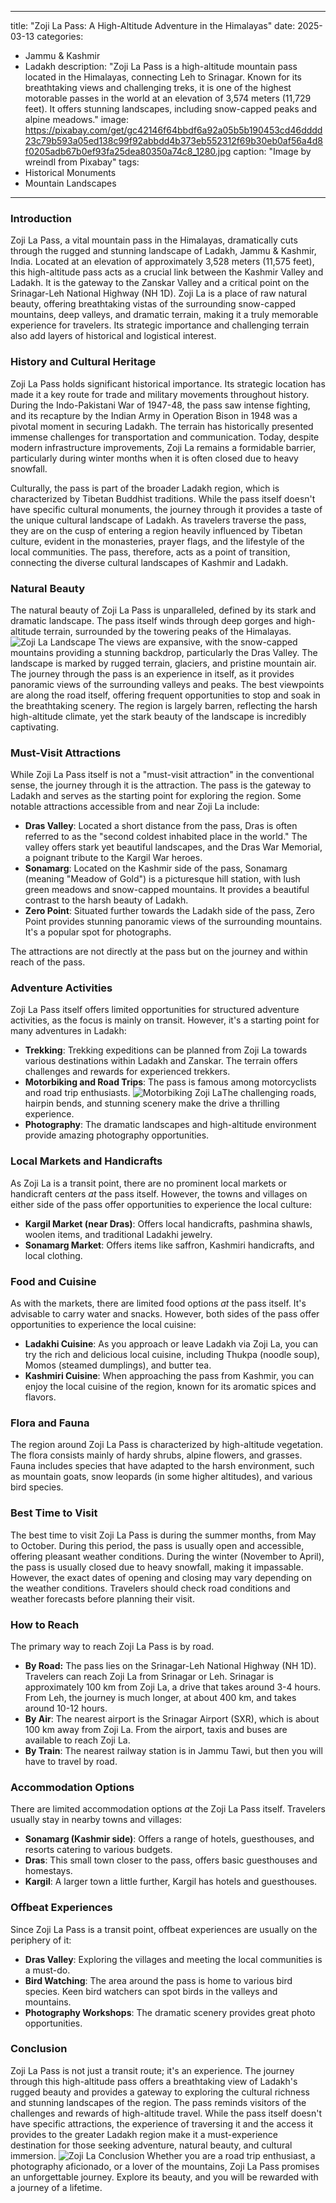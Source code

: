 
---
title: "Zoji La Pass: A High-Altitude Adventure in the Himalayas"
date: 2025-03-13
categories:
  - Jammu & Kashmir
  - Ladakh
description: "Zoji La Pass is a high-altitude mountain pass located in the Himalayas, connecting Leh to Srinagar. Known for its breathtaking views and challenging treks, it is one of the highest motorable passes in the world at an elevation of 3,574 meters (11,729 feet). It offers stunning landscapes, including snow-capped peaks and alpine meadows."
image: https://pixabay.com/get/gc42146f64bbdf6a92a05b5b190453cd46dddd23c79b593a05ed138c99f92abbdd4b373eb552312f69b30eb0af56a4d8f0205adb67b0ef93fa25dea80350a74c8_1280.jpg
caption: "Image by wreindl from Pixabay"
tags: 
  - Historical Monuments
  - Mountain Landscapes
---


### **Introduction**

Zoji La Pass, a vital mountain pass in the Himalayas, dramatically cuts through the rugged and stunning landscape of Ladakh, Jammu & Kashmir, India. Located at an elevation of approximately 3,528 meters (11,575 feet), this high-altitude pass acts as a crucial link between the Kashmir Valley and Ladakh. It is the gateway to the Zanskar Valley and a critical point on the Srinagar-Leh National Highway (NH 1D). Zoji La is a place of raw natural beauty, offering breathtaking vistas of the surrounding snow-capped mountains, deep valleys, and dramatic terrain, making it a truly memorable experience for travelers. Its strategic importance and challenging terrain also add layers of historical and logistical interest.

### **History and Cultural Heritage**

Zoji La Pass holds significant historical importance. Its strategic location has made it a key route for trade and military movements throughout history. During the Indo-Pakistani War of 1947-48, the pass saw intense fighting, and its recapture by the Indian Army in Operation Bison in 1948 was a pivotal moment in securing Ladakh. The terrain has historically presented immense challenges for transportation and communication. Today, despite modern infrastructure improvements, Zoji La remains a formidable barrier, particularly during winter months when it is often closed due to heavy snowfall.

Culturally, the pass is part of the broader Ladakh region, which is characterized by Tibetan Buddhist traditions. While the pass itself doesn't have specific cultural monuments, the journey through it provides a taste of the unique cultural landscape of Ladakh. As travelers traverse the pass, they are on the cusp of entering a region heavily influenced by Tibetan culture, evident in the monasteries, prayer flags, and the lifestyle of the local communities. The pass, therefore, acts as a point of transition, connecting the diverse cultural landscapes of Kashmir and Ladakh.

### **Natural Beauty**

The natural beauty of Zoji La Pass is unparalleled, defined by its stark and dramatic landscape. The pass itself winds through deep gorges and high-altitude terrain, surrounded by the towering peaks of the Himalayas. <img src="placeholder_zojila_landscape.jpg" alt="Zoji La Landscape"> The views are expansive, with the snow-capped mountains providing a stunning backdrop, particularly the Dras Valley. The landscape is marked by rugged terrain, glaciers, and pristine mountain air. The journey through the pass is an experience in itself, as it provides panoramic views of the surrounding valleys and peaks. The best viewpoints are along the road itself, offering frequent opportunities to stop and soak in the breathtaking scenery. The region is largely barren, reflecting the harsh high-altitude climate, yet the stark beauty of the landscape is incredibly captivating.

### **Must-Visit Attractions**

While Zoji La Pass itself is not a "must-visit attraction" in the conventional sense, the journey through it is the attraction. The pass is the gateway to Ladakh and serves as the starting point for exploring the region. Some notable attractions accessible from and near Zoji La include:

*   **Dras Valley**: Located a short distance from the pass, Dras is often referred to as the "second coldest inhabited place in the world." The valley offers stark yet beautiful landscapes, and the Dras War Memorial, a poignant tribute to the Kargil War heroes.
*   **Sonamarg**: Located on the Kashmir side of the pass, Sonamarg (meaning "Meadow of Gold") is a picturesque hill station, with lush green meadows and snow-capped mountains. It provides a beautiful contrast to the harsh beauty of Ladakh.
*   **Zero Point**: Situated further towards the Ladakh side of the pass, Zero Point provides stunning panoramic views of the surrounding mountains. It's a popular spot for photographs.

The attractions are not directly at the pass but on the journey and within reach of the pass.

### **Adventure Activities**

Zoji La Pass itself offers limited opportunities for structured adventure activities, as the focus is mainly on transit. However, it's a starting point for many adventures in Ladakh:

*   **Trekking**: Trekking expeditions can be planned from Zoji La towards various destinations within Ladakh and Zanskar. The terrain offers challenges and rewards for experienced trekkers.
*   **Motorbiking and Road Trips**: The pass is famous among motorcyclists and road trip enthusiasts. <img src="placeholder_motorbiking_zojila.jpg" alt="Motorbiking Zoji La">The challenging roads, hairpin bends, and stunning scenery make the drive a thrilling experience.
*   **Photography**: The dramatic landscapes and high-altitude environment provide amazing photography opportunities.

### **Local Markets and Handicrafts**

As Zoji La is a transit point, there are no prominent local markets or handicraft centers *at* the pass itself. However, the towns and villages on either side of the pass offer opportunities to experience the local culture:

*   **Kargil Market (near Dras)**: Offers local handicrafts, pashmina shawls, woolen items, and traditional Ladakhi jewelry.
*   **Sonamarg Market**: Offers items like saffron, Kashmiri handicrafts, and local clothing.

### **Food and Cuisine**

As with the markets, there are limited food options *at* the pass itself. It's advisable to carry water and snacks. However, both sides of the pass offer opportunities to experience the local cuisine:

*   **Ladakhi Cuisine**: As you approach or leave Ladakh via Zoji La, you can try the rich and delicious local cuisine, including Thukpa (noodle soup), Momos (steamed dumplings), and butter tea.
*   **Kashmiri Cuisine**: When approaching the pass from Kashmir, you can enjoy the local cuisine of the region, known for its aromatic spices and flavors.

### **Flora and Fauna**

The region around Zoji La Pass is characterized by high-altitude vegetation. The flora consists mainly of hardy shrubs, alpine flowers, and grasses. Fauna includes species that have adapted to the harsh environment, such as mountain goats, snow leopards (in some higher altitudes), and various bird species.

### **Best Time to Visit**

The best time to visit Zoji La Pass is during the summer months, from May to October. During this period, the pass is usually open and accessible, offering pleasant weather conditions. During the winter (November to April), the pass is usually closed due to heavy snowfall, making it impassable. However, the exact dates of opening and closing may vary depending on the weather conditions. Travelers should check road conditions and weather forecasts before planning their visit.

### **How to Reach**

The primary way to reach Zoji La Pass is by road.

*   **By Road:** The pass lies on the Srinagar-Leh National Highway (NH 1D). Travelers can reach Zoji La from Srinagar or Leh. Srinagar is approximately 100 km from Zoji La, a drive that takes around 3-4 hours. From Leh, the journey is much longer, at about 400 km, and takes around 10-12 hours.
*   **By Air**: The nearest airport is the Srinagar Airport (SXR), which is about 100 km away from Zoji La. From the airport, taxis and buses are available to reach Zoji La.
*   **By Train**: The nearest railway station is in Jammu Tawi, but then you will have to travel by road.

### **Accommodation Options**

There are limited accommodation options *at* the Zoji La Pass itself. Travelers usually stay in nearby towns and villages:

*   **Sonamarg (Kashmir side)**: Offers a range of hotels, guesthouses, and resorts catering to various budgets.
*   **Dras**: This small town closer to the pass, offers basic guesthouses and homestays.
*   **Kargil**: A larger town a little further, Kargil has hotels and guesthouses.

### **Offbeat Experiences**

Since Zoji La Pass is a transit point, offbeat experiences are usually on the periphery of it:

*   **Dras Valley**: Exploring the villages and meeting the local communities is a must-do.
*   **Bird Watching**: The area around the pass is home to various bird species. Keen bird watchers can spot birds in the valleys and mountains.
*   **Photography Workshops**: The dramatic scenery provides great photo opportunities.

### **Conclusion**

Zoji La Pass is not just a transit route; it's an experience. The journey through this high-altitude pass offers a breathtaking view of Ladakh's rugged beauty and provides a gateway to exploring the cultural richness and stunning landscapes of the region. The pass reminds visitors of the challenges and rewards of high-altitude travel. While the pass itself doesn't have specific attractions, the experience of traversing it and the access it provides to the greater Ladakh region make it a must-experience destination for those seeking adventure, natural beauty, and cultural immersion. <img src="placeholder_zojila_conclusion.jpg" alt="Zoji La Conclusion"> Whether you are a road trip enthusiast, a photography aficionado, or a lover of the mountains, Zoji La Pass promises an unforgettable journey. Explore its beauty, and you will be rewarded with a journey of a lifetime.



